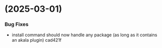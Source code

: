 #  (2025-03-01)


### Bug Fixes

* install command should now handle any package (as long as it contains an akala plugin) cad421f



